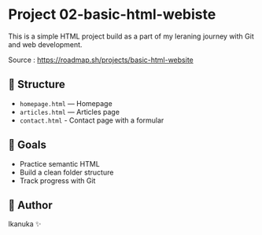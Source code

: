 # Project 02-basic-html-webiste

This is a simple HTML project build as a part of my leraning journey with Git and web development.

Source : https://roadmap.sh/projects/basic-html-website

## 📁 Structure

- `homepage.html` — Homepage
- `articles.html` — Articles page
- `contact.html` - Contact page with a formular

## 🚀 Goals

- Practice semantic HTML
- Build a clean folder structure
- Track progress with Git

## 🔧 Author

Ikanuka ✨

